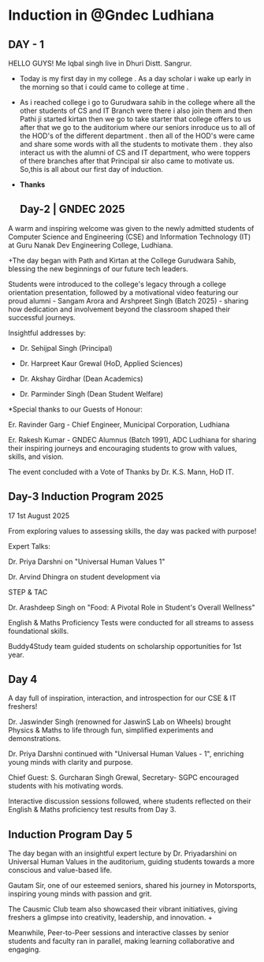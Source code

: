 # Induction in @Gndec Ludhiana 

## DAY - 1 

HELLO GUYS! Me Iqbal singh live in Dhuri Distt. Sangrur. 
 - Today is my first day in my college . As a day scholar i wake up early in the morning so that i could came  to college at time .
 - As i reached college i go to Gurudwara sahib in the college where all the other students of CS and IT Branch were there i also join them and then Pathi ji started kirtan then we go to take starter that college offers to us after that we go to the auditorium where our seniors inroduce us to all of the HOD's of the different department . then all of the HOD's were came and share some words with all the students to motivate them . they also interact us with the alumni of CS and IT department, who were toppers of there branches after that Principal sir also came to motivate us. So,this is all about our first day of induction.
 - **Thanks**

   ## Day-2 | GNDEC 2025

A warm and inspiring welcome was given to the newly admitted students of Computer Science and Engineering (CSE) and Information Technology (IT) at Guru Nanak Dev Engineering College, Ludhiana.

+The day began with Path and Kirtan at the College Gurudwara Sahib, blessing the new beginnings of our future tech leaders.

Students were introduced to the college's legacy through a college orientation presentation, followed by a motivational video featuring our proud alumni - Sangam Arora and Arshpreet Singh (Batch 2025) - sharing how dedication and involvement beyond the classroom shaped their successful journeys.

Insightful addresses by:

* Dr. Sehijpal Singh (Principal)

* Dr. Harpreet Kaur Grewal (HoD, Applied Sciences)

* Dr. Akshay Girdhar (Dean Academics)

* Dr. Parminder Singh (Dean Student Welfare)

*Special thanks to our Guests of Honour:

Er. Ravinder Garg - Chief Engineer, Municipal Corporation, Ludhiana

Er. Rakesh Kumar - GNDEC Alumnus (Batch 1991), ADC Ludhiana for sharing their inspiring journeys and encouraging students to grow with values, skills, and vision.

The event concluded with a Vote of Thanks by Dr. K.S. Mann, HoD IT.

## Day-3  Induction Program 2025

17 1st August 2025

From exploring values to assessing skills, the day was packed with purpose!

Expert Talks:

Dr. Priya Darshni on "Universal Human Values 1"

Dr. Arvind Dhingra on student development via

STEP & TAC

Dr. Arashdeep Singh on "Food: A Pivotal Role in Student's Overall Wellness"

English & Maths Proficiency Tests were conducted for all streams to assess foundational skills.

Buddy4Study team guided students on scholarship opportunities for 1st year.

## Day 4

A day full of inspiration, interaction, and introspection for our CSE & IT freshers!

Dr. Jaswinder Singh (renowned for JaswinS Lab on Wheels) brought Physics & Maths to life through fun, simplified experiments and demonstrations.

Dr. Priya Darshni continued with "Universal Human Values - 1", enriching young minds with clarity and purpose.

Chief Guest: S. Gurcharan Singh Grewal, Secretary- SGPC encouraged students with his motivating words.

Interactive discussion sessions followed, where students reflected on their English & Maths proficiency test results from Day 3.
     
## Induction Program Day 5

The day began with an insightful expert lecture by Dr. Priyadarshini on Universal Human Values in the auditorium, guiding students towards a more conscious and value-based life.

Gautam Sir, one of our esteemed seniors, shared his journey in Motorsports, inspiring young minds with passion and grit.

The Causmic Club team also showcased their vibrant initiatives, giving freshers a glimpse into creativity, leadership, and innovation. +

Meanwhile, Peer-to-Peer sessions and interactive classes by senior students and faculty ran in parallel, making learning collaborative and engaging.
